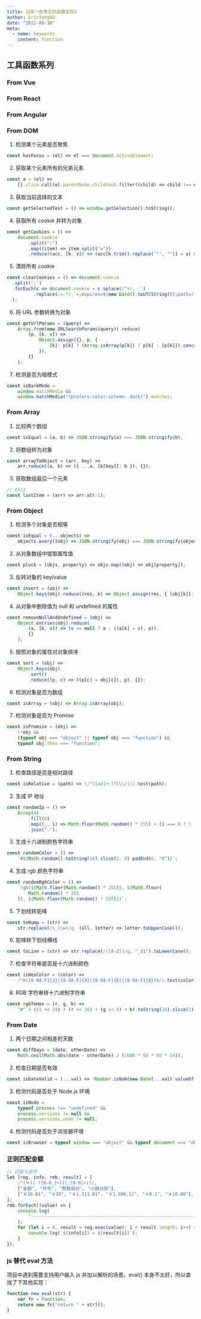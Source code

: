 ```yaml
---
title: 记录一些常见的函数实现2
author: EricYangXD
date: "2022-08-16"
meta:
  - name: keywords
    content: function
---
```


## 工具函数系列

### From Vue

### From React

### From Angular

### From DOM

1. 检测某个元素是否聚焦

```javascript
const hasFocus = (el) => el === document.activeElement;
```

2. 获取某个元素所有的兄弟元素

```javascript
const a = (el) =>
	[].slice.call(el.parentNode.children).filter((child) => child !== el);
```

3. 获取当前选择的文本

```javascript
const getSelectedText = () => window.getSelection().toString();
```

4. 获取所有 cookie 并转为对象

```javascript
const getCookies = () =>
	document.cookie
		.split(";")
		.map((item) => item.split("="))
		.reduce((acc, [k, v]) => (acc[k.trim().replace('"', "")] = v) && acc, {});
```

5. 清除所有 cookie

```javascript
const clearCookies = () => document.cookie
  .split(';')
  .forEach(c => document.cookie = c.splace(/^+/, '')
          .replace(/=.*/,`=;expires=${new Date().toUTCString()};path=/`))
  );
```

6. 将 URL 参数转换为对象

```javascript
const getUrlParams = (query) =>
	Array.from(new URLSearchParams(query)).reduce(
		(p, [k, v]) =>
			Object.assign({}, p, {
				[k]: p[k] ? (Array.isArray(p[k]) ? p[k] : [p[k]]).concat(v) : v,
			}),
		{}
	);
```

7. 检测是否为暗模式

```javascript
const isDarkMode =
	window.matchMedia &&
	window.matchMedia("(prefers-color-scheme: dark)").matches;
```

### From Array

1. 比较两个数组

```javascript
const isEqual = (a, b) => JSON.stringify(a) === JSON.stringify(b);
```

2. 将数组转为对象

```javascript
const arrayToObject = (arr, key) =>
	arr.reduce((a, b) => ({ ...a, [b[key]]: b }), {});
```

3. 获取数组最后一个元素

```javascript
// ES13
const lastItem = (arr) => arr.at(-1);
```

### From Object

1. 检测多个对象是否相等

```javascript
const isEqual = (...objects) =>
	objects.every((obj) => JSON.stringify(obj) === JSON.stringify(objects[0]));
```

2. 从对象数组中提取属性值

```javascript
const pluck = (objs, property) => objs.map((obj) => obj[property]);
```

3. 反转对象的 key/value

```javascript
const invert = (obj) =>
	Object.keys(obj).reduce((res, k) => Object.assign(res, { [obj[k]]: k }), {});
```

4. 从对象中删除值为 null 和 undefined 的属性

```javascript
const removeNullAndUndefined = (obj) =>
	Object.entries(obj).reduce(
		(a, [k, v]) => (v == null ? a : ((a[k] = v), a)),
		{}
	);
```

5. 按照对象的属性对对象排序

```javascript
const sort = (obj) =>
	Object.keys(obj)
		.sort()
		.reduce((p, c) => ((p[c] = obj[c]), p), {});
```

6. 检测对象是否为数组

```javascript
const isArray = (obj) => Array.isArray(obj);
```

7. 检测对象是否为 Promise

```javascript
const isPromise = (obj) =>
	!!obj &&
	(typeof obj === "object" || typeof obj === "function") &&
	typeof obj.then === "function";
```

### From String

1. 检查路径是否是相对路径

```javascript
const isRelative = (path) => !/^([az]+:)?[\\/]/i.test(path);
```

2. 生成 IP 地址

```javascript
const randomIp = () =>
	Array(4)
		.fill(0)
		.map((_, i) => Math.floor(Math.random() * 255) + (i === 0 ? 1 : 0))
		.join(".");
```

3. 生成十六进制颜色字符串

```javascript
const randomColor = () =>
	`#${Math.random().toString(16).slice(2, 8).padEnd(6, "0")}`;
```

4. 生成 rgb 颜色字符串

```javascript
const randomRgbColor = () =>
	`rgb(${Math.floor(Math.random() * 255)}, ${Math.floor(
		Math.random() * 255
	)}, ${Math.floor(Math.random() * 255)})`;
```

5. 下划线转驼峰

```javascript
const toHump = (str) =>
	str.replace(/\_(\w)/g, (all, letter) => letter.toUpperCase());
```

6. 驼峰转下划线横线

```javascript
const toLine = (str) => str.replace(/([A-Z])/g, "_$1").toLowerCase();
```

7. 检查字符串是否是十六进制颜色

```javascript
const isHexColor = (color) =>
	/^#([0-9A-F]{3}|[0-9A-F]{4}|[0-9A-F]{6}|[0-9A-F]{8})$/i.test(color);
```

8. RGB 字符串转十六进制字符串

```javascript
const rgbToHex = (r, g, b) =>
	"#" + ((1 << 24) + (r << 16) + (g << 8) + b).toString(16).slice(1);
```

### From Date

1. 两个日期之间相差的天数

```javascript
const diffDays = (date, otherDate) =>
	Math.ceil(Math.abs(date - otherDate) / (1000 * 60 * 60 * 24));
```

2. 检查日期是否有效

```javascript
const isDateValid = (...val) => !Number.isNaN(new Date(...val).valueOf());
```

3. 检测代码是否处于 Node.js 环境

```javascript
const isNode =
	typeof process !== "undefined" &&
	process.versions != null &&
	process.versions.node != null;
```

4. 检测代码是否处于浏览器环境

```javascript
const isBrowser = typeof window === "object" && typeof document === "object";
```

### 正则匹配金额

```javascript
// 匹配人民币
let [reg, info, rmb, result] = [
	/^(￥)(-?[0-9,]+)(\.[0-9]+)?/,
	["金额", "符号", "整数部分", "小数分部"],
	["￥10.01", "￥10", "￥1,111.01", "￥1,000,12", "￥0.1", "￥10.00"],
];
rmb.forEach((value) => {
	console.log(
		"---------------------------------------------------------------------------------"
	);
	for (let i = 0, result = reg.exec(value); i < result.length; i++) {
		console.log(`${info[i]} = ${result[i]}`);
	}
});
```

### js 替代 eval 方法

项目中遇到需要支持用户输入 js 并加以解析的场景。eval() 本身不太好，所以查找了下其他实现：

```js
function new_eval(str) {
	var fn = Function;
	return new fn("return " + str)();
}
```
